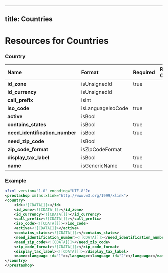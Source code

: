 
---
title: Countries
---

# Resources for Countries


### Country

|              Name              |      Format       | Required | Read Only | Max size | Not filterable | Description |
| :----------------------------- | :---------------- | :------- | :-------- | :------- | :------------- | :---------- |
| **id_zone**                    | isUnsignedId      | true     |           |          |                |             |
| **id_currency**                | isUnsignedId      |          |           |          |                |             |
| **call_prefix**                | isInt             |          |           |          |                |             |
| **iso_code**                   | isLanguageIsoCode | true     |           | 3        |                |             |
| **active**                     | isBool            |          |           |          |                |             |
| **contains_states**            | isBool            | true     |           |          |                |             |
| **need_identification_number** | isBool            | true     |           |          |                |             |
| **need_zip_code**              | isBool            |          |           |          |                |             |
| **zip_code_format**            | isZipCodeFormat   |          |           |          |                |             |
| **display_tax_label**          | isBool            | true     |           |          |                |             |
| **name**                       | isGenericName     | true     |           | 64       |                |             |


### Example

```xml
<?xml version="1.0" encoding="UTF-8"?>
<prestashop xmlns:xlink="http://www.w3.org/1999/xlink">
<country>
	<id><![CDATA[]]></id>
	<id_zone><![CDATA[]]></id_zone>
	<id_currency><![CDATA[]]></id_currency>
	<call_prefix><![CDATA[]]></call_prefix>
	<iso_code><![CDATA[]]></iso_code>
	<active><![CDATA[]]></active>
	<contains_states><![CDATA[]]></contains_states>
	<need_identification_number><![CDATA[]]></need_identification_number>
	<need_zip_code><![CDATA[]]></need_zip_code>
	<zip_code_format><![CDATA[]]></zip_code_format>
	<display_tax_label><![CDATA[]]></display_tax_label>
	<name><language id="1"></language><language id="2"></language></name>
</country>
</prestashop>

```

